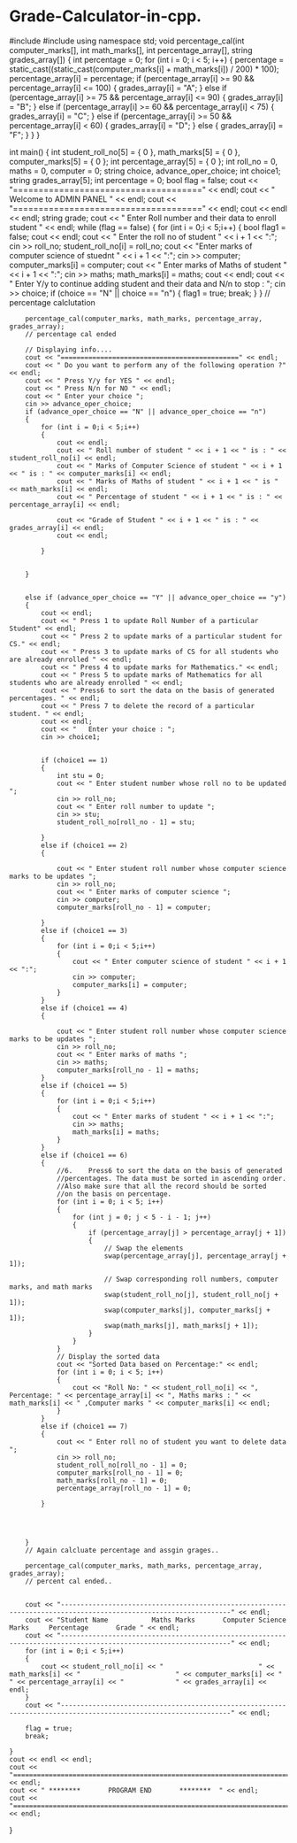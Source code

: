 # Grade-Calculator-in-cpp.
  #include<iostream>
#include<string>
using namespace std;
void percentage_cal(int computer_marks[], int math_marks[], int percentage_array[], string grades_array[]) 
{
	int percentage = 0;
	for (int i = 0; i < 5; i++) {
		percentage = static_cast<int>((static_cast<double>(computer_marks[i] + math_marks[i]) / 200) * 100);
		percentage_array[i] = percentage;
		if (percentage_array[i] >= 90 && percentage_array[i] <= 100) {
			grades_array[i] = "A";
		}
		else if (percentage_array[i] >= 75 && percentage_array[i] <= 90) {
			grades_array[i] = "B";
		}
		else if (percentage_array[i] >= 60 && percentage_array[i] < 75) {
			grades_array[i] = "C";
		}
		else if (percentage_array[i] >= 50 && percentage_array[i] < 60) {
			grades_array[i] = "D";
		}
		else {
			grades_array[i] = "F";
		}
	}
}



int main()
{
	int student_roll_no[5] = { 0 }, math_marks[5] = { 0 }, computer_marks[5] = { 0 };
	int percentage_array[5] = { 0 };
	int roll_no = 0, maths = 0, computer = 0;
	string choice, advance_oper_choice;
	int choice1;
	string grades_array[5];
	int percentage = 0;
	bool flag = false;
	cout << "=====================================" << endl;
	cout << " Welcome to ADMIN PANEL " << endl;
	cout << "=====================================" << endl;
	cout << endl << endl;
	string grade;
	cout << " Enter Roll number and their data to enroll student " << endl;
	while (flag == false)
	{
		for (int i = 0;i < 5;i++)
		{
			bool flag1 = false;
			cout << endl;
			cout << " Enter the roll no of student " << i + 1 << ":";
			cin >> roll_no;
			student_roll_no[i] = roll_no;
			cout << "Enter marks of computer science of stuednt " << i + 1 << ":";
			cin >> computer;
			computer_marks[i] = computer;
			cout << " Enter marks of Maths of student " << i + 1 << ":";
			cin >> maths;
			math_marks[i] = maths;
			cout << endl;
			cout << " Enter Y/y to continue adding student and their data  and N/n to stop : ";
			cin >> choice;
			if (choice == "N" || choice == "n")
			{
				flag1 = true;
				break;
			}
		}
		// percentage calclutation

		

		percentage_cal(computer_marks, math_marks, percentage_array, grades_array);
		// percentage cal ended 

		// Displaying info....
		cout << "=============================================" << endl;
		cout << " Do you want to perform any of the following operation ?" << endl;
		cout << " Press Y/y for YES " << endl;
		cout << " Press N/n for NO " << endl;
		cout << " Enter your choice ";
		cin >> advance_oper_choice;
		if (advance_oper_choice == "N" || advance_oper_choice == "n")
		{
			for (int i = 0;i < 5;i++)
			{
				cout << endl;
				cout << " Roll number of student " << i + 1 << " is : " << student_roll_no[i] << endl;
				cout << " Marks of Computer Science of student " << i + 1 << " is : " << computer_marks[i] << endl;
				cout << " Marks of Maths of student " << i + 1 << " is " << math_marks[i] << endl;
				cout << " Percentage of student " << i + 1 << " is : " << percentage_array[i] << endl;

				cout << "Grade of Student " << i + 1 << " is : " << grades_array[i] << endl;
				cout << endl;

			}


		}


		else if (advance_oper_choice == "Y" || advance_oper_choice == "y")
		{
			cout << endl;
			cout << " Press 1 to update Roll Number of a particular Student" << endl;
			cout << " Press 2 to update marks of a particular student for CS." << endl;
			cout << " Press 3 to update marks of CS for all students who are already enrolled " << endl;
			cout << " Press 4 to update marks for Mathematics." << endl;
			cout << " Press 5 to update marks of Mathematics for all students who are already enrolled " << endl;
			cout << " Press6 to sort the data on the basis of generated percentages. " << endl;
			cout << " Press 7 to delete the record of a particular student. " << endl;
			cout << endl;
			cout << "   Enter your choice : ";
			cin >> choice1;


			if (choice1 == 1)
			{
				int stu = 0;
				cout << " Enter student number whose roll no to be updated ";
				cin >> roll_no;
				cout << " Enter roll number to update ";
				cin >> stu;
				student_roll_no[roll_no - 1] = stu;

			}
			else if (choice1 == 2)
			{

				cout << " Enter student roll number whose computer science marks to be updates ";
				cin >> roll_no;
				cout << " Enter marks of computer science ";
				cin >> computer;
				computer_marks[roll_no - 1] = computer;

			}
			else if (choice1 == 3)
			{
				for (int i = 0;i < 5;i++)
				{
					cout << " Enter computer science of student " << i + 1 << ":";
					cin >> computer;
					computer_marks[i] = computer;
				}
			}
			else if (choice1 == 4)
			{

				cout << " Enter student roll number whose computer science marks to be updates ";
				cin >> roll_no;
				cout << " Enter marks of maths ";
				cin >> maths;
				computer_marks[roll_no - 1] = maths;
			}
			else if (choice1 == 5)
			{
				for (int i = 0;i < 5;i++)
				{
					cout << " Enter marks of student " << i + 1 << ":";
					cin >> maths;
					math_marks[i] = maths;
				}
			}
			else if (choice1 == 6)
			{
				//6.	Press6 to sort the data on the basis of generated
				//percentages. The data must be sorted in ascending order. 
				//Also make sure that all the record should be sorted
				//on the basis on percentage.
				for (int i = 0; i < 5; i++)
				{
					for (int j = 0; j < 5 - i - 1; j++)
					{
						if (percentage_array[j] > percentage_array[j + 1])
						{
							// Swap the elements
							swap(percentage_array[j], percentage_array[j + 1]);

							// Swap corresponding roll numbers, computer marks, and math marks
							swap(student_roll_no[j], student_roll_no[j + 1]);
							swap(computer_marks[j], computer_marks[j + 1]);
							swap(math_marks[j], math_marks[j + 1]);
						}
					}
				}
				// Display the sorted data
				cout << "Sorted Data based on Percentage:" << endl;
				for (int i = 0; i < 5; i++)
				{
					cout << "Roll No: " << student_roll_no[i] << ", Percentage: " << percentage_array[i] << ", Maths marks : " << math_marks[i] << " ,Computer marks " << computer_marks[i] << endl;
				}
			}
			else if (choice1 == 7)
			{
				cout << " Enter roll no of student you want to delete data ";
				cin >> roll_no;
				student_roll_no[roll_no - 1] = 0;
				computer_marks[roll_no - 1] = 0;
				math_marks[roll_no - 1] = 0;
				percentage_array[roll_no - 1] = 0;

			}




		}
		// Again calcluate percentage and assgin grages..
		
		percentage_cal(computer_marks, math_marks, percentage_array, grades_array);
		// percent cal ended..


		cout << "-----------------------------------------------------------------------------------------------------------------" << endl;
		cout << "Student Name           Maths Marks       Computer Science Marks     Percentage       Grade " << endl;
		cout << "-----------------------------------------------------------------------------------------------------------------" << endl;
		for (int i = 0;i < 5;i++)
		{
			cout << student_roll_no[i] << "                        " << math_marks[i] << "                        " << computer_marks[i] << "                        " << percentage_array[i] << "             " << grades_array[i] << endl;
		}
		cout << "-----------------------------------------------------------------------------------------------------------------" << endl;

		flag = true;
		break;

	}
	cout << endl << endl;
	cout << "=======================================================================================================================" << endl;
	cout << " ********       PROGRAM END       ********  " << endl;
	cout << "=======================================================================================================================" << endl;
}
 
